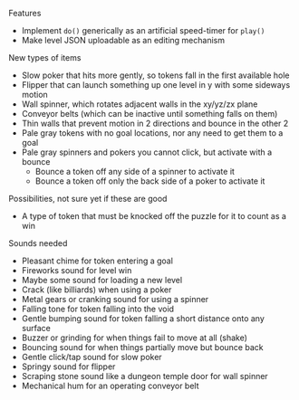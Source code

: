 
Features

 - Implement `do()` generically as an artificial speed-timer for `play()`
 - Make level JSON uploadable as an editing mechanism

New types of items

 - Slow poker that hits more gently, so tokens fall in the first available hole
 - Flipper that can launch something up one level in y with some sideways motion
 - Wall spinner, which rotates adjacent walls in the xy/yz/zx plane
 - Conveyor belts (which can be inactive until something falls on them)
 - Thin walls that prevent motion in 2 directions and bounce in the other 2
 - Pale gray tokens with no goal locations, nor any need to get them to a goal
 - Pale gray spinners and pokers you cannot click, but activate with a bounce
    - Bounce a token off any side of a spinner to activate it
    - Bounce a token off only the back side of a poker to activate it

Possibilities, not sure yet if these are good

 - A type of token that must be knocked off the puzzle for it to count as a win

Sounds needed

 - Pleasant chime for token entering a goal
 - Fireworks sound for level win
 - Maybe some sound for loading a new level
 - Crack (like billiards) when using a poker
 - Metal gears or cranking sound for using a spinner
 - Falling tone for token falling into the void
 - Gentle bumping sound for token falling a short distance onto any surface
 - Buzzer or grinding for when things fail to move at all (shake)
 - Bouncing sound for when things partially move but bounce back
 - Gentle click/tap sound for slow poker
 - Springy sound for flipper
 - Scraping stone sound like a dungeon temple door for wall spinner
 - Mechanical hum for an operating conveyor belt
